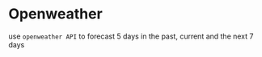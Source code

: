 # Openweather
use ```openweather API``` to forecast 5 days in the past, current and the next 7 days
